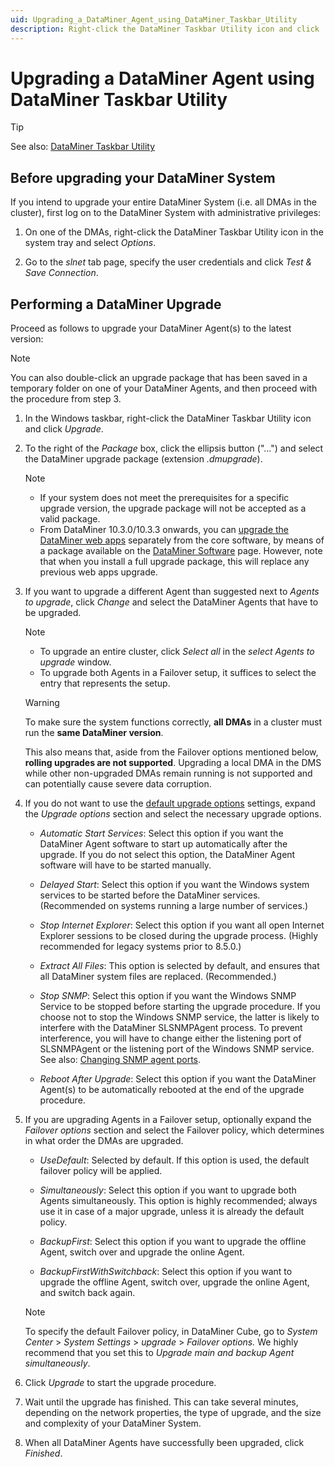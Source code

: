 ```yaml
---
uid: Upgrading_a_DataMiner_Agent_using_DataMiner_Taskbar_Utility
description: Right-click the DataMiner Taskbar Utility icon and click 'Upgrade'. Make sure you upgrade all DataMiner Agents in a DMS to the same version.
---
```


# Upgrading a DataMiner Agent using DataMiner Taskbar Utility

> [!TIP]
> See also: [DataMiner Taskbar Utility](xref:DataMiner_Taskbar_Utility)

## Before upgrading your DataMiner System

If you intend to upgrade your entire DataMiner System (i.e. all DMAs in the cluster), first log on to the DataMiner System with administrative privileges:

1. On one of the DMAs, right-click the DataMiner Taskbar Utility icon in the system tray and select *Options*.

1. Go to the *slnet* tab page, specify the user credentials and click *Test & Save Connection*.

## Performing a DataMiner Upgrade

Proceed as follows to upgrade your DataMiner Agent(s) to the latest version:

> [!NOTE]
> You can also double-click an upgrade package that has been saved in a temporary folder on one of your DataMiner Agents, and then proceed with the procedure from step 3.

1. In the Windows taskbar, right-click the DataMiner Taskbar Utility icon and click *Upgrade*.

1. To the right of the *Package* box, click the ellipsis button ("...") and select the DataMiner upgrade package (extension *.dmupgrade*).

   > [!NOTE]
   >
   > - If your system does not meet the prerequisites for a specific upgrade version, the upgrade package will not be accepted as a valid package.
   > - From DataMiner 10.3.0/10.3.3 onwards, you can [upgrade the DataMiner web apps](xref:Upgrading_Downgrading_Webapps) separately from the core software, by means of a package available on the [DataMiner Software](https://community.dataminer.services/downloads/) page. However, note that when you install a full upgrade package, this will replace any previous web apps upgrade.

1. If you want to upgrade a different Agent than suggested next to *Agents to upgrade*, click *Change* and select the DataMiner Agents that have to be upgraded.

   > [!NOTE]
   >
   > - To upgrade an entire cluster, click *Select all* in the *select Agents to upgrade* window.
   > - To upgrade both Agents in a Failover setup, it suffices to select the entry that represents the setup.

   > [!WARNING]
   > To make sure the system functions correctly, **all DMAs** in a cluster must run the **same DataMiner version**.
   >
   > This also means that, aside from the Failover options mentioned below, **rolling upgrades are not supported**. Upgrading a local DMA in the DMS while other non-upgraded DMAs remain running is not supported and can potentially cause severe data corruption.

1. If you do not want to use the [default upgrade options](xref:Configuring_the_default_upgrade_options) settings, expand the *Upgrade options* section and select the necessary upgrade options.

   - *Automatic Start Services*: Select this option if you want the DataMiner Agent software to start up automatically after the upgrade. If you do not select this option, the DataMiner Agent software will have to be started manually.

   - *Delayed Start*: Select this option if you want the Windows system services to be started before the DataMiner services. (Recommended on systems running a large number of services.)

   - *Stop Internet Explorer*: Select this option if you want all open Internet Explorer sessions to be closed during the upgrade process. (Highly recommended for legacy systems prior to 8.5.0.)

   - *Extract All Files*: This option is selected by default, and ensures that all DataMiner system files are replaced. (Recommended.)

   - *Stop SNMP*: Select this option if you want the Windows SNMP Service to be stopped before starting the upgrade procedure. If you choose not to stop the Windows SNMP service, the latter is likely to interfere with the DataMiner SLSNMPAgent process. To prevent interference, you will have to change either the listening port of SLSNMPAgent or the listening port of the Windows SNMP service. See also: [Changing SNMP agent ports](xref:Changing_SNMP_agent_ports).

   - *Reboot After Upgrade*: Select this option if you want the DataMiner Agent(s) to be automatically rebooted at the end of the upgrade procedure.

1. If you are upgrading Agents in a Failover setup, optionally expand the *Failover options* section and select the Failover policy, which determines in what order the DMAs are upgraded.

    - *UseDefault*: Selected by default. If this option is used, the default failover policy will be applied.

    - *Simultaneously*: Select this option if you want to upgrade both Agents simultaneously. This option is highly recommended; always use it in case of a major upgrade, unless it is already the default policy.

    - *BackupFirst*: Select this option if you want to upgrade the offline Agent, switch over and upgrade the online Agent.

    - *BackupFirstWithSwitchback*: Select this option if you want to upgrade the offline Agent, switch over, upgrade the online Agent, and switch back again.

    > [!NOTE]
    > To specify the default Failover policy, in DataMiner Cube, go to *System Center* > *System Settings* > *upgrade* > *Failover options.* We highly recommend that you set this to *Upgrade main and backup Agent simultaneously*.

1. Click *Upgrade* to start the upgrade procedure.

1. Wait until the upgrade has finished. This can take several minutes, depending on the network properties, the type of upgrade, and the size and complexity of your DataMiner System.

1. When all DataMiner Agents have successfully been upgraded, click *Finished*.
